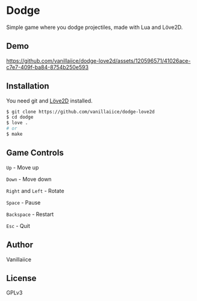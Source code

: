 # Dodge

Simple game where you dodge projectiles, made with Lua and Löve2D.

## Demo

https://github.com/vanillaiice/dodge-love2d/assets/120596571/41026ace-c7e7-409f-ba84-8754b250e593

## Installation

You need git and [Löve2D](https://love2d.org/) installed.

```sh
$ git clone https://github.com/vanillaiice/dodge-love2d
$ cd dodge
$ love .
# or
$ make
```

## Game Controls

`Up` - Move up

`Down` - Move down

`Right` and `Left` - Rotate

`Space` - Pause

`Backspace` - Restart

`Esc` - Quit

## Author

Vanillaiice

## License

GPLv3
